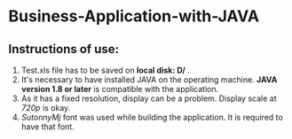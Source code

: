 # Business-Application-with-JAVA

## Instructions of use:
1. Test.xls file has to be saved on **local disk: D/** .
2. It's necessary to have installed JAVA on the operating machine. **JAVA version 1.8 or later** is compatible with the application.
3. As it has a fixed resolution, display can be a problem. Display scale at _720p_ is okay.
4. _SutonnyMj_ font was used while building the application. It is required to have that font.

